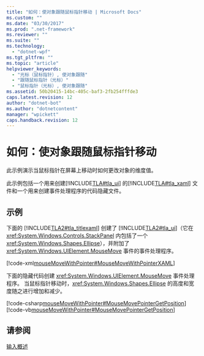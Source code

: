 ```yaml
---
title: "如何：使对象跟随鼠标指针移动 | Microsoft Docs"
ms.custom: ""
ms.date: "03/30/2017"
ms.prod: ".net-framework"
ms.reviewer: ""
ms.suite: ""
ms.technology: 
  - "dotnet-wpf"
ms.tgt_pltfrm: ""
ms.topic: "article"
helpviewer_keywords: 
  - "光标（鼠标指针）, 使对象跟随"
  - "跟随鼠标指针（光标）"
  - "鼠标指针（光标）, 使对象跟随"
ms.assetid: 50b20415-14bc-405c-baf3-2fb254fffde3
caps.latest.revision: 12
author: "dotnet-bot"
ms.author: "dotnetcontent"
manager: "wpickett"
caps.handback.revision: 12
---
```

# 如何：使对象跟随鼠标指针移动
此示例演示当鼠标指针在屏幕上移动时如何更改对象的维度值。  
  
 此示例包括一个用来创建[!INCLUDE[TLA#tla_ui](../../../../includes/tlasharptla-ui-md.md)] 的[!INCLUDE[TLA#tla_xaml](../../../../includes/tlasharptla-xaml-md.md)] 文件和一个用来创建事件处理程序的代码隐藏文件。  
  
## 示例  
 下面的 [!INCLUDE[TLA2#tla_titlexaml](../../../../includes/tla2sharptla-titlexaml-md.md)] 创建了 [!INCLUDE[TLA2#tla_ui](../../../../includes/tla2sharptla-ui-md.md)]（它在 <xref:System.Windows.Controls.StackPanel> 内包括了一个 <xref:System.Windows.Shapes.Ellipse>），并附加了 <xref:System.Windows.UIElement.MouseMove> 事件的事件处理程序。  
  
 [!code-xml[mouseMoveWithPointer#MouseMoveWithPointerXAML](../../../../samples/snippets/csharp/VS_Snippets_Wpf/mouseMoveWithPointer/CSharp/Window1.xaml#mousemovewithpointerxaml)]  
  
 下面的隐藏代码创建 <xref:System.Windows.UIElement.MouseMove> 事件处理程序。  当鼠标指针移动时，<xref:System.Windows.Shapes.Ellipse> 的高度和宽度随之进行增加和减少。  
  
 [!code-csharp[mouseMoveWithPointer#MouseMovePointerGetPosition](../../../../samples/snippets/csharp/VS_Snippets_Wpf/mouseMoveWithPointer/CSharp/Window1.xaml.cs#mousemovepointergetposition)]
 [!code-vb[mouseMoveWithPointer#MouseMovePointerGetPosition](../../../../samples/snippets/visualbasic/VS_Snippets_Wpf/mouseMoveWithPointer/VisualBasic/Window1.xaml.vb#mousemovepointergetposition)]  
  
## 请参阅  
 [输入概述](../../../../docs/framework/wpf/advanced/input-overview.md)